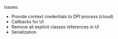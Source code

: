 Issues:
  - Provide context credentials to DPI process (cloud)
  - Callbacks for UI
  - Remove all explicit classes references in UI
  - Serialization
  